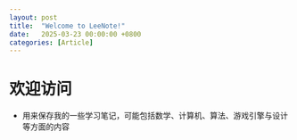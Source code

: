 ```yaml
---
layout: post
title:  "Welcome to LeeNote!"
date:   2025-03-23 00:00:00 +0800
categories: [Article]
---
```

# 欢迎访问
- 用来保存我的一些学习笔记，可能包括数学、计算机、算法、游戏引擎与设计等方面的内容
